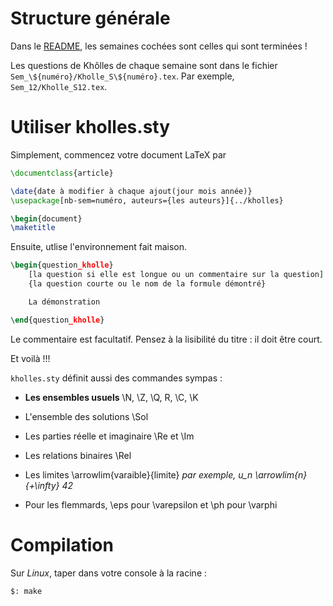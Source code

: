 # Structure générale

Dans le [README](README.md), les semaines cochées sont celles qui sont terminées !

Les questions de Khôlles de chaque semaine sont dans le fichier `Sem_\${numéro}/Kholle_S\${numéro}.tex`. Par exemple, `Sem_12/Kholle_S12.tex`.

# Utiliser kholles.sty

Simplement, commencez votre document LaTeX par

```latex
\documentclass{article}

\date{date à modifier à chaque ajout(jour mois année)}
\usepackage[nb-sem=numéro, auteurs={les auteurs}]{../kholles}

\begin{document}
\maketitle
```

Ensuite, utlise l'environnement fait maison.

```latex
\begin{question_kholle}
    [la question si elle est longue ou un commentaire sur la question]
    {la question courte ou le nom de la formule démontré}

    La démonstration

\end{question_kholle}
```

Le commentaire est facultatif. Pensez à la lisibilité du titre : il doit être court.

Et voilà !!!

`kholles.sty` définit aussi des commandes sympas :

- **Les ensembles usuels** \N, \Z, \Q, R, \C, \K

- L'ensemble des solutions \Sol

- Les parties réelle et imaginaire \Re et \Im

- Les relations binaires \Rel

- Les limites \arrowlim{varaible}{limite} *par exemple, u_n \arrowlim{n}{+\infty} 42*

- Pour les flemmards, \eps pour \varepsilon et \ph pour \varphi

# Compilation

Sur *Linux*, taper dans votre console à la racine :

```shell
$: make
```

